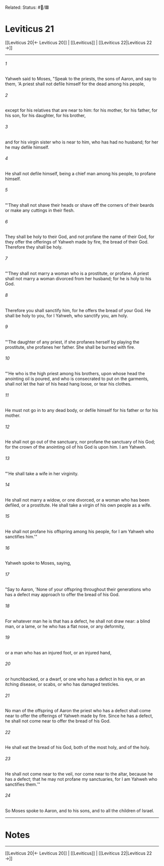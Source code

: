 Related:
Status: #📖/🟥
# Leviticus 21

[[Leviticus 20|← Leviticus 20]] | [[Leviticus]] | [[Leviticus 22|Leviticus 22 →]]
***



###### 1 
Yahweh said to Moses, "Speak to the priests, the sons of Aaron, and say to them, 'A priest shall not defile himself for the dead among his people, 

###### 2 
except for his relatives that are near to him: for his mother, for his father, for his son, for his daughter, for his brother, 

###### 3 
and for his virgin sister who is near to him, who has had no husband; for her he may defile himself. 

###### 4 
He shall not defile himself, being a chief man among his people, to profane himself. 

###### 5 
"'They shall not shave their heads or shave off the corners of their beards or make any cuttings in their flesh. 

###### 6 
They shall be holy to their God, and not profane the name of their God, for they offer the offerings of Yahweh made by fire, the bread of their God. Therefore they shall be holy. 

###### 7 
"'They shall not marry a woman who is a prostitute, or profane. A priest shall not marry a woman divorced from her husband; for he is holy to his God. 

###### 8 
Therefore you shall sanctify him, for he offers the bread of your God. He shall be holy to you, for I Yahweh, who sanctify you, am holy. 

###### 9 
"'The daughter of any priest, if she profanes herself by playing the prostitute, she profanes her father. She shall be burned with fire. 

###### 10 
"'He who is the high priest among his brothers, upon whose head the anointing oil is poured, and who is consecrated to put on the garments, shall not let the hair of his head hang loose, or tear his clothes. 

###### 11 
He must not go in to any dead body, or defile himself for his father or for his mother. 

###### 12 
He shall not go out of the sanctuary, nor profane the sanctuary of his God; for the crown of the anointing oil of his God is upon him. I am Yahweh. 

###### 13 
"'He shall take a wife in her virginity. 

###### 14 
He shall not marry a widow, or one divorced, or a woman who has been defiled, or a prostitute. He shall take a virgin of his own people as a wife. 

###### 15 
He shall not profane his offspring among his people, for I am Yahweh who sanctifies him.'" 

###### 16 
Yahweh spoke to Moses, saying, 

###### 17 
"Say to Aaron, 'None of your offspring throughout their generations who has a defect may approach to offer the bread of his God. 

###### 18 
For whatever man he is that has a defect, he shall not draw near: a blind man, or a lame, or he who has a flat nose, or any deformity, 

###### 19 
or a man who has an injured foot, or an injured hand, 

###### 20 
or hunchbacked, or a dwarf, or one who has a defect in his eye, or an itching disease, or scabs, or who has damaged testicles. 

###### 21 
No man of the offspring of Aaron the priest who has a defect shall come near to offer the offerings of Yahweh made by fire. Since he has a defect, he shall not come near to offer the bread of his God. 

###### 22 
He shall eat the bread of his God, both of the most holy, and of the holy. 

###### 23 
He shall not come near to the veil, nor come near to the altar, because he has a defect; that he may not profane my sanctuaries, for I am Yahweh who sanctifies them.'" 

###### 24 
So Moses spoke to Aaron, and to his sons, and to all the children of Israel.

---
# Notes


***
[[Leviticus 20|← Leviticus 20]] | [[Leviticus]] | [[Leviticus 22|Leviticus 22 →]]

